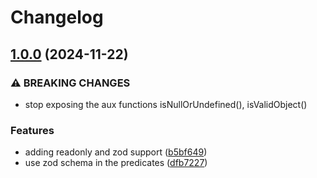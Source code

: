 # Changelog

## [1.0.0](https://github.com/plandek-utils/plain-object/compare/v0.3.0...v1.0.0) (2024-11-22)


### ⚠ BREAKING CHANGES

* stop exposing the aux functions isNullOrUndefined(), isValidObject()

### Features

* adding readonly and zod support ([b5bf649](https://github.com/plandek-utils/plain-object/commit/b5bf6490ace1eb0d4f79fc9d5b6dc636b28c7c15))
* use zod schema in the predicates ([dfb7227](https://github.com/plandek-utils/plain-object/commit/dfb722790624adf23bb48219631d4cd6fc38740c))
